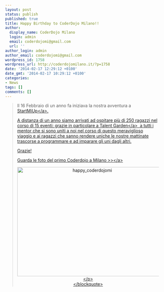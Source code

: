 ```yaml
---
layout: post
status: publish
published: true
title: Happy Birthday to CoderDojo Milano!!
author:
  display_name: CoderDojo Milano
  login: admin
  email: coderdojomi@gmail.com
  url: ''
author_login: admin
author_email: coderdojomi@gmail.com
wordpress_id: 1758
wordpress_url: http://coderdojomilano.it/?p=1758
date: '2014-02-17 12:29:12 +0100'
date_gmt: '2014-02-17 10:29:12 +0100'
categories:
- News
tags: []
comments: []
---
```

<blockquote>Il 16 Febbraio di un anno fa iniziava la nostra avventura a <a href="http:&#47;&#47;www.startmiup.it&#47;" target="_blank">StartMiUp<&#47;a>.</p>
<p>A distanza di un anno siamo arrivati ad ospitare pi&ugrave; di 250 ragazzi nel corso di 15 eventi: grazie in particolare a&nbsp;<a href="http:&#47;&#47;milano.talentgarden.org&#47;" target="_blank">Talent Garden<&#47;a>&nbsp; a tutti i mentor che si sono uniti a noi nel corso di questo meraviglioso viaggio e ai ragazzi che sanno rendere uniche le nostre mattinate trascorse a programmare e ad imparare gli uni dagli altri.</p>
<p>Grazie!</p>
<p><a href="https:&#47;&#47;www.flickr.com&#47;photos&#47;98942956@N02&#47;sets&#47;72157634842506997&#47;" target="_blank">Guarda le foto del primo Coderdojo a Milano >><&#47;a></p>
<p style="text-align: center;"><img class="size-full wp-image-1759 aligncenter" alt="happy_coderdojomi" src="http:&#47;&#47;coderdojomilano.it&#47;wp-content&#47;uploads&#47;2014&#47;02&#47;happy_coderdojomi.jpg" width="476" height="356" &#47;><&#47;p><br />
<&#47;blockquote></p>
